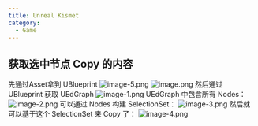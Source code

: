 ```yaml
---
title: Unreal Kismet
category:
  - Game
---
```


## 获取选中节点 Copy 的内容

先通过Asset拿到 UBlueprint
![image-5.png](/images/Pub_Note_UnrealKismet/image-5.png)
![image.png](/images/Pub_Note_UnrealKismet/image.png)
然后通过 UBlueprint 获取 UEdGraph
![image-1.png](/images/Pub_Note_UnrealKismet/image-1.png)
UEdGraph 中包含所有 Nodes：
![image-2.png](/images/Pub_Note_UnrealKismet/image-2.png)
可以通过 Nodes 构建 SelectionSet：
![image-3.png](/images/Pub_Note_UnrealKismet/image-3.png)
然后就可以基于这个 SelectionSet 来 Copy 了：
![image-4.png](/images/Pub_Note_UnrealKismet/image-4.png)
